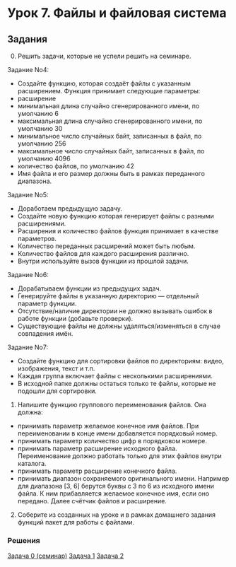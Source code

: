 # Урок 7. Файлы и файловая система
## Задания
0. Решить задачи, которые не успели решить на семинаре.

Задание No4:
- Создайте функцию, которая создаёт файлы с указанным расширением.
Функция принимает следующие параметры:
- расширение
- минимальная длина случайно сгенерированного имени, по умолчанию 6
- максимальная длина случайно сгенерированного имени, по умолчанию 30
- минимальное число случайных байт, записанных в файл, по умолчанию 256
- максимальное число случайных байт, записанных в файл, по умолчанию 4096
- количество файлов, по умолчанию 42
- Имя файла и его размер должны быть в рамках переданного диапазона.

Задание No5:
- Доработаем предыдущую задачу.
- Создайте новую функцию которая генерирует файлы с разными расширениями.
- Расширения и количество файлов функция принимает в качестве параметров.
- Количество переданных расширений может быть любым.
- Количество файлов для каждого расширения различно.
- Внутри используйте вызов функции из прошлой задачи.

Задание No6:
- Дорабатываем функции из предыдущих задач.
- Генерируйте файлы в указанную директорию — отдельный параметр функции.
- Отсутствие/наличие директории не должно вызывать ошибок в работе функции
(добавьте проверки).
- Существующие файлы не должны удаляться/изменяться в случае совпадения имён.

Задание No7:
- Создайте функцию для сортировки файлов по директориям: видео, изображения, текст и т.п.
- Каждая группа включает файлы с несколькими расширениями.
- В исходной папке должны остаться только те файлы, которые не подошли для сортировки.

1. Напишите функцию группового переименования файлов. Она должна:
- принимать параметр желаемое конечное имя файлов.
При переименовании в конце имени добавляется порядковый номер.
- принимать параметр количество цифр в порядковом номере.
- принимать параметр расширение исходного файла.
Переименование должно работать только для этих файлов внутри каталога.
- принимать параметр расширение конечного файла.
- принимать диапазон сохраняемого оригинального имени. Например для диапазона [3, 6] берутся буквы с 3 по 6 из исходного имени файла. К ним прибавляется желаемое конечное имя, если оно передано. Далее счётчик файлов и расширение.

2. Соберите из созданных на уроке и в рамках домашнего задания функций пакет для работы с файлами.

### Решения
[Задача 0 (семинар)](https://github.com/allseenn/pythondive/blob/main/07.Tasks/futils/cooke.py)
[Задача 1](https://github.com/allseenn/pythondive/blob/main/07.Tasks/futils/rename.py)
[Задача 2](https://github.com/allseenn/pythondive/blob/main/07.Tasks/main.py)

